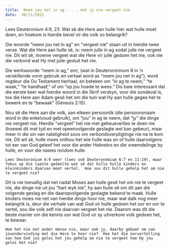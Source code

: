 ```yaml
---
title:  Neem jou net in ag . . . dat jy nie vergeet nie
date:  30/11/2021
---
```


Lees Deuteronium 4:9, 23. Wat sê die Here aan hulle hier wat hulle moet doen, en hoekom is hierdie bevel vir die volk so belangrik?

Die woorde “neem jou net in ag” en “vergeet nie” staan uit in hierdie twee verse. Wat die Here aan hulle sê, is: neem julle in ag sodat julle nie vergeet nie. Dit wil sê, moenie vergeet wat die Here vir julle gedoen het nie, ook nie die verbond wat Hy met julle gesluit het nie.

Die werkwoorde “neem in ag,” smr, (wat in Deuteronómium 9 in ’n verskillende vorm gebruik en vertaal word as “neem jou net in ag”), word regdeur die Ou Testament herhaal, en beteken om “in ag te neem,” “te waak,” “te handhaaf,” of om “op jou hoede te wees.”  Dis baie interessant dat die eerste keer wat hierdie woord in die Skrif verskyn, voor die sondeval is, toe die Here aan Adam gesê het om die tuin wat Hy aan hulle gegee het te bewerk en te “bewaak” (Génesis 2:15).

Nou sê die Here aan die volk, aan elkeen persoonlik (die persoonsnaam word in die enkelvoud gebruik), om “jou” in ag te neem, dat “jy” die dinge nie vergeet nie. Hierdie “vergeet” het nie met geheueverlies te doen nie (hoewel dit met tyd en met opeenvolgende geslagte wel kan gebeur), maar meer in die sin van nalatigheid soos om verbondsverpligtinge nie na te kom nie. Dit wil sê, hulle moes onthou het wie hulle was en of hulle daarvolgens tot eer van God geleef het voor die ander Hebreërs en die vreemdelinge by hulle, en voor die nasies rondom hulle.

`Lees Deuteronium 4:9 weer (lees ook Deuteronómium 6:7 en 11:19), maar fokus op die laaste gedeelte wat sê dat hulle hulle kinders en kleinkinders daarvan moet vertel.  Hoe sou dit hulle gehelp het om nie te vergeet nie?`

Dit is nie toevallig dat net nadat Moses aan hulle gesê het om nie te vergeet nie, die dinge nie uit jou “hart  wyk nie”, hy aan hulle sê om dit aan die volgende geslag en die daaropvolgende geslagte bekend te maak. Hulle kinders moes nie net van hierdie dinge hoor nie, maar wat dalk nog meer belangrik is, deur die verhale van wat God vir hulle gedoen het oor en oor te vertel, sou die volk self nie daarvan vergeet het nie. Daarom was dit die beste manier om die kennis oor wat God vir sy uitverkore volk gedoen het, te bewaar.

`Hoe het nie net ander mense nie, maar ook jy, daarby gebaat om van jouondervinding met die Here te hoor nie?  Hoe het die oorvertelling van hoe God jou gelei het jou gehelp om nie te vergeet hoe Hy jou gelei het nie?`